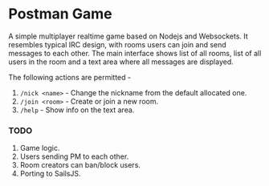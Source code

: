 # Postman Game

A simple multiplayer realtime game based on Nodejs and Websockets. It resembles typical IRC design, with rooms users can join and send messages to each other. The main interface shows list of all rooms, list of all users in the room and a text area where all messages are displayed.

The following actions are permitted -

1. `/nick <name>` - Change the nickname from the default allocated one.
2. `/join <room>` - Create or join a new room.
3. `/help` - Show info on the text area.

### TODO

1. Game logic.
2. Users sending PM to each other.
3. Room creators can ban/block users.
4. Porting to SailsJS.
